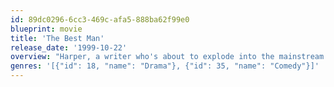 ```yaml
---
id: 89dc0296-6cc3-469c-afa5-888ba62f99e0
blueprint: movie
title: 'The Best Man'
release_date: '1999-10-22'
overview: "Harper, a writer who's about to explode into the mainstream leaves behind his girlfriend Robin and heads to New York City to serve as best man for his friend Lance's wedding. Once there, he reunites with the rest of his college circle."
genres: '[{"id": 18, "name": "Drama"}, {"id": 35, "name": "Comedy"}]'
---
```


